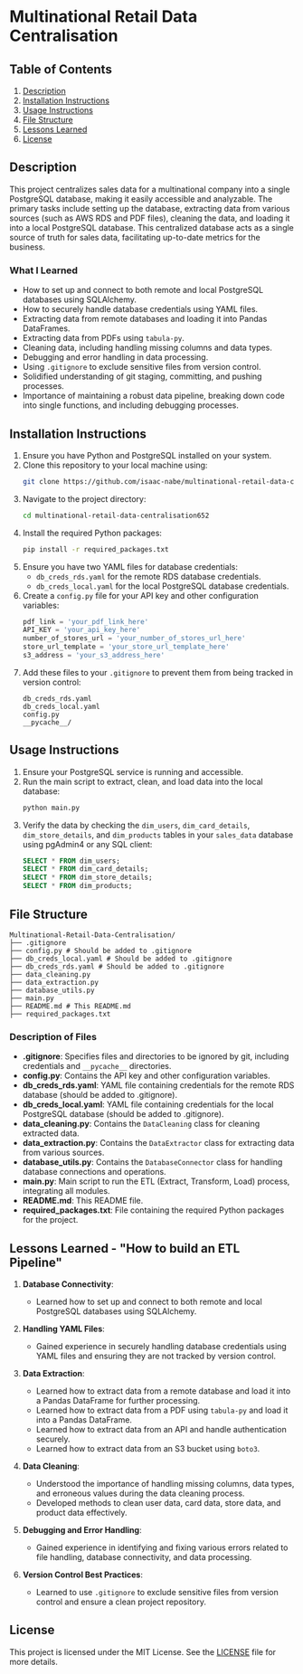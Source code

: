 # Multinational Retail Data Centralisation

## Table of Contents

1. [Description](#description)
2. [Installation Instructions](#installation-instructions)
3. [Usage Instructions](#usage-instructions)
4. [File Structure](#file-structure)
5. [Lessons Learned](#lessons-learned)
6. [License](#license)

## Description

This project centralizes sales data for a multinational company into a single PostgreSQL database, making it easily accessible and analyzable. The primary tasks include setting up the database, extracting data from various sources (such as AWS RDS and PDF files), cleaning the data, and loading it into a local PostgreSQL database. This centralized database acts as a single source of truth for sales data, facilitating up-to-date metrics for the business.

### What I Learned

- How to set up and connect to both remote and local PostgreSQL databases using SQLAlchemy.
- How to securely handle database credentials using YAML files.
- Extracting data from remote databases and loading it into Pandas DataFrames.
- Extracting data from PDFs using `tabula-py`.
- Cleaning data, including handling missing columns and data types.
- Debugging and error handling in data processing.
- Using `.gitignore` to exclude sensitive files from version control.
- Solidified understanding of git staging, committing, and pushing processes.
- Importance of maintaining a robust data pipeline, breaking down code into single functions, and including debugging processes.

## Installation Instructions

1. Ensure you have Python and PostgreSQL installed on your system.
2. Clone this repository to your local machine using:
    ```sh
    git clone https://github.com/isaac-nabe/multinational-retail-data-centralisation652.git
    ```
3. Navigate to the project directory:
    ```sh
    cd multinational-retail-data-centralisation652
    ```
4. Install the required Python packages:
    ```sh
    pip install -r required_packages.txt
    ```
5. Ensure you have two YAML files for database credentials:
    - `db_creds_rds.yaml` for the remote RDS database credentials.
    - `db_creds_local.yaml` for the local PostgreSQL database credentials.
6. Create a `config.py` file for your API key and other configuration variables:
    ```python
    pdf_link = 'your_pdf_link_here'
    API_KEY = 'your_api_key_here'
    number_of_stores_url = 'your_number_of_stores_url_here'
    store_url_template = 'your_store_url_template_here'
    s3_address = 'your_s3_address_here'
    ```
7. Add these files to your `.gitignore` to prevent them from being tracked in version control:
    ```plaintext
    db_creds_rds.yaml
    db_creds_local.yaml
    config.py
    __pycache__/
    ```

## Usage Instructions

1. Ensure your PostgreSQL service is running and accessible.
2. Run the main script to extract, clean, and load data into the local database:
    ```sh
    python main.py
    ```
3. Verify the data by checking the `dim_users`, `dim_card_details`, `dim_store_details`, and `dim_products` tables in your `sales_data` database using pgAdmin4 or any SQL client:
    ```sql
    SELECT * FROM dim_users;
    SELECT * FROM dim_card_details;
    SELECT * FROM dim_store_details;
    SELECT * FROM dim_products;
    ```

## File Structure
```
Multinational-Retail-Data-Centralisation/
├── .gitignore
├── config.py # Should be added to .gitignore
├── db_creds_local.yaml # Should be added to .gitignore
├── db_creds_rds.yaml # Should be added to .gitignore
├── data_cleaning.py
├── data_extraction.py
├── database_utils.py
├── main.py
├── README.md # This README.md
├── required_packages.txt
```

### Description of Files

- **.gitignore**: Specifies files and directories to be ignored by git, including credentials and `__pycache__` directories.
- **config.py**: Contains the API key and other configuration variables.
- **db_creds_rds.yaml**: YAML file containing credentials for the remote RDS database (should be added to .gitignore).
- **db_creds_local.yaml**: YAML file containing credentials for the local PostgreSQL database (should be added to .gitignore).
- **data_cleaning.py**: Contains the `DataCleaning` class for cleaning extracted data.
- **data_extraction.py**: Contains the `DataExtractor` class for extracting data from various sources.
- **database_utils.py**: Contains the `DatabaseConnector` class for handling database connections and operations.
- **main.py**: Main script to run the ETL (Extract, Transform, Load) process, integrating all modules.
- **README.md**: This README file.
- **required_packages.txt**: File containing the required Python packages for the project.

## Lessons Learned - "How to build an ETL Pipeline"

1. **Database Connectivity**:
   - Learned how to set up and connect to both remote and local PostgreSQL databases using SQLAlchemy.

2. **Handling YAML Files**:
   - Gained experience in securely handling database credentials using YAML files and ensuring they are not tracked by version control.

3. **Data Extraction**:
   - Learned how to extract data from a remote database and load it into a Pandas DataFrame for further processing.
   - Learned how to extract data from a PDF using `tabula-py` and load it into a Pandas DataFrame.
   - Learned how to extract data from an API and handle authentication securely.
   - Learned how to extract data from an S3 bucket using `boto3`.

4. **Data Cleaning**:
   - Understood the importance of handling missing columns, data types, and erroneous values during the data cleaning process.
   - Developed methods to clean user data, card data, store data, and product data effectively.

5. **Debugging and Error Handling**:
   - Gained experience in identifying and fixing various errors related to file handling, database connectivity, and data processing.

6. **Version Control Best Practices**:
   - Learned to use `.gitignore` to exclude sensitive files from version control and ensure a clean project repository.

## License

This project is licensed under the MIT License. See the [LICENSE](https://choosealicense.com/licenses/mit/) file for more details.






